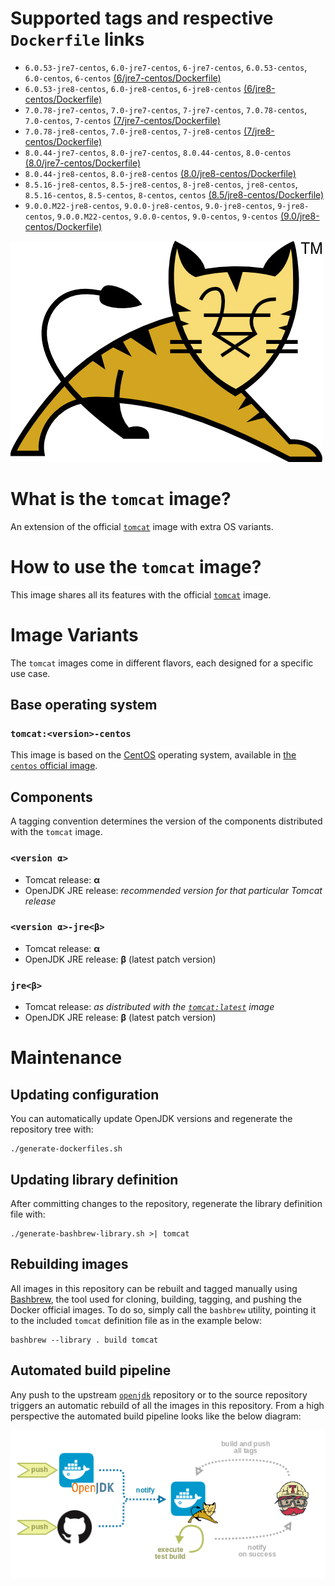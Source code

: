 # Supported tags and respective `Dockerfile` links

* `6.0.53-jre7-centos`, `6.0-jre7-centos`, `6-jre7-centos`, `6.0.53-centos`, `6.0-centos`, `6-centos` [(6/jre7-centos/Dockerfile)](https://github.com/antoineco/tomcat/blob/33c4efe025dc93ce98d43e8d742bbbe702880284/6/jre7-centos/Dockerfile)
* `6.0.53-jre8-centos`, `6.0-jre8-centos`, `6-jre8-centos` [(6/jre8-centos/Dockerfile)](https://github.com/antoineco/tomcat/blob/33c4efe025dc93ce98d43e8d742bbbe702880284/6/jre8-centos/Dockerfile)
* `7.0.78-jre7-centos`, `7.0-jre7-centos`, `7-jre7-centos`, `7.0.78-centos`, `7.0-centos`, `7-centos` [(7/jre7-centos/Dockerfile)](https://github.com/antoineco/tomcat/blob/33c4efe025dc93ce98d43e8d742bbbe702880284/7/jre7-centos/Dockerfile)
* `7.0.78-jre8-centos`, `7.0-jre8-centos`, `7-jre8-centos` [(7/jre8-centos/Dockerfile)](https://github.com/antoineco/tomcat/blob/33c4efe025dc93ce98d43e8d742bbbe702880284/7/jre8-centos/Dockerfile)
* `8.0.44-jre7-centos`, `8.0-jre7-centos`, `8.0.44-centos`, `8.0-centos` [(8.0/jre7-centos/Dockerfile)](https://github.com/antoineco/tomcat/blob/33c4efe025dc93ce98d43e8d742bbbe702880284/8.0/jre7-centos/Dockerfile)
* `8.0.44-jre8-centos`, `8.0-jre8-centos` [(8.0/jre8-centos/Dockerfile)](https://github.com/antoineco/tomcat/blob/33c4efe025dc93ce98d43e8d742bbbe702880284/8.0/jre8-centos/Dockerfile)
* `8.5.16-jre8-centos`, `8.5-jre8-centos`, `8-jre8-centos`, `jre8-centos`, `8.5.16-centos`, `8.5-centos`, `8-centos`, `centos` [(8.5/jre8-centos/Dockerfile)](https://github.com/antoineco/tomcat/blob/cd8d71fb0c444f8ae7126493c5d1c54a3985eb98/8.5/jre8-centos/Dockerfile)
* `9.0.0.M22-jre8-centos`, `9.0.0-jre8-centos`, `9.0-jre8-centos`, `9-jre8-centos`, `9.0.0.M22-centos`, `9.0.0-centos`, `9.0-centos`, `9-centos` [(9.0/jre8-centos/Dockerfile)](https://github.com/antoineco/tomcat/blob/cd8d71fb0c444f8ae7126493c5d1c54a3985eb98/9.0/jre8-centos/Dockerfile)

![logo](https://raw.githubusercontent.com/antoineco/tomcat/master/logo.png)

# What is the `tomcat` image?

An extension of the official [`tomcat`][docker-tomcat] image with extra OS variants.

# How to use the `tomcat` image?

This image shares all its features with the official [`tomcat`][docker-tomcat] image.

# Image Variants

The `tomcat` images come in different flavors, each designed for a specific use case.

## Base operating system

### `tomcat:<version>-centos`

This image is based on the [CentOS](https://www.centos.org/) operating system, available in [the `centos` official image][docker-centos].

## Components

A tagging convention determines the version of the components distributed with the `tomcat` image.

### `<version α>`

* Tomcat release: **α**
* OpenJDK JRE release: *recommended version for that particular Tomcat release*

### `<version α>-jre<β>`

* Tomcat release: **α**
* OpenJDK JRE release: **β** (latest patch version)

### `jre<β>`

* Tomcat release: *as distributed with the [`tomcat:latest`][docker-tomcat] image*
* OpenJDK JRE release: **β** (latest patch version)

# Maintenance

## Updating configuration

You can automatically update OpenJDK versions and regenerate the repository tree with:

```
./generate-dockerfiles.sh
```

## Updating library definition

After committing changes to the repository, regenerate the library definition file with:

```
./generate-bashbrew-library.sh >| tomcat
```

## Rebuilding images

All images in this repository can be rebuilt and tagged manually using [Bashbrew][bashbrew], the tool used for cloning, building, tagging, and pushing the Docker official images. To do so, simply call the `bashbrew` utility, pointing it to the included `tomcat` definition file as in the example below:

```
bashbrew --library . build tomcat
```

## Automated build pipeline

Any push to the upstream [`openjdk`][docker-openjdk] repository or to the source repository triggers an automatic rebuild of all the images in this repository. From a high perspective the automated build pipeline looks like the below diagram:

![Automated build pipeline][pipeline]


[banner]: https://raw.githubusercontent.com/antoineco/tomcat/master/logo.png
[docker-tomcat]: https://hub.docker.com/_/tomcat/
[docker-centos]: https://hub.docker.com/_/centos/
[docker-openjdk]: https://hub.docker.com/r/antoineco/openjdk/
[bashbrew]: https://github.com/docker-library/official-images/blob/master/bashbrew/README.md
[pipeline]: https://raw.githubusercontent.com/antoineco/tomcat/master/build_pipeline.png
